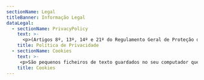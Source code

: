 ```yaml
---
sectionName: Legal
titleBanner: Informação Legal
dataLegal:
  - sectionName: PrivacyPolicy
    text: >-
      <p>(Artigos 8º, 13º, 14º e 21º do Regulamento Geral de Proteção de Dados). Este website faz parte da empresa A RedAdviser, Digital Solutions Lda. Este comunicado de privacidade explica como usamos a informação pessoal que recolhemos acerca de si quando usa este website.</p><p>Acerca desta Política de Privacidade</p><p>A RedAdviser, Digital Solutions Lda., respeita as suas preferências no que concerne à recolha e uso dos seus Dados Pessoais. «Dados Pessoais» refere-se à informação relativa a uma pessoa singular identificada ou identificável («Titular dos Dados»); é considerada identificável uma pessoa singular que possa ser identificada, direta ou indiretamente, em especial por referência a um identificador, como por exemplo um nome, um número de identificação, dados de localização, identificadores por via eletrónica ou a um ou mais elementos específicos da identidade física, fisiológica, genética, mental, económica, cultural ou social dessa pessoa singular. A empresa A RedAdviser, Digital Solutions Lda., respeita as suas preferências em relação ao tratamento de Dados Pessoais que recolhe. Esta Política (“Política”) permite-lhe saber como a A RedAdviser, Digital Solutions Lda., recolhe e usa os seus Dados Pessoais, como você pode controlar o seu uso e descreve as nossas práticas em relação a informação recolhida em outros sites que se ligam ou referem esta Política (tais como websites, aplicações de software, redes sociais e mensagens eletrónicas), bem como, atividades de marketing e de vendas offline (coletivamente, “Canais de Comunicação”). Os Canais de Comunicação podem providenciar links para outras plataformas não pertencentes ao universo da A RedAdviser, Digital Solutions Lda. . Encorajamo-lo a verificar as políticas de privacidade desses websites, serviços, redes sociais ou aplicações antes de fornecer os seus Dados Pessoais.</p><p>Quais são as informações que recolhemos?</p><p>Recolhemos informações acerca de si quando se regista no nosso website e preenche o formulário para efeitos de contacto, para que dessa forma, lhe possamos oferecer a melhor experiência possível ao utilizar os nossos serviços. Informações pessoais são dadas que podem ser usadas para identificá-lo direta ou indiretamente ou para contatá-lo. Assim recolhemos</p><ul><li>1. Nome – Para que possamos identificar o indivíduo e ou empresa;</li><li>2. Contactos – Caso seja necessário contactar de forma imediata a respeito de assuntos relacionados com questões, serviços;</li></ul><p>Os dados sobre o uso de serviços são recolhidos automaticamente quando o Utilizador usa e interage com os nossos serviços. Essas informações incluem dados específicos sobre as suas interações com os recursos, conteúdo e links (incluindo aqueles de terceiros, como plugins de redes sociais) contidos nos Serviços, endereço IP (Internet Protocol), a data e a hora em que os Serviços foram usados, informações sobre configuração do navegador e plug-ins, preferências de idioma e dados de cookies, informações sobre dispositivos que acedem aos Serviços, incluindo tipo de dispositivo, qual sistema operacional usado, IDs de aplicativos, identificadores exclusivos de dispositivos e dados de erros.</p><p>De que forma usamos a informação sobre si?</p><p>Os dados recolhidos servem para responder a pedidos de contacto solicitados, e, se concordar, enviar-lhe por correio eletrónico informação acerca das atividades desenvolvidas pela A RedAdviser, Digital Solutions Lda.. Usamos a informação recolhida do website para personalizar as suas próximas visitas ao nosso website. A RedAdviser, Digital Solutions Lda., não partilha a sua informação para campanhas de marketing com organizações não pertencentes ao grupo nem transfere os seus Dados Pessoais para um país terceiro. Tem o direito de apresentar reclamação a uma Autoridade de Controlo da União Europeia em relação à proteção dos seus Dados Pessoais. A A RedAdviser, Digital Solutions Lda., prestará a sua colaboração à Autoridade de Controlo, facultando-lhe todas as informações que por esta, no exercício das suas competências, lhe forem solicitadas. A informação recolhida neste website não envolve a tomada de decisões automatizadas, incluindo a definição de perfis. Neste website não são efetuadas comparações, interconexões ou qualquer outra forma de inter-relacionar as informações registadas. Porque os seus dados poderão circular em rede aberta correm o risco de serem vistos e utilizados por terceiros não autorizados. A A RedAdviser, Digital Solutions Lda. só aceita registos de utilizadores com pelo menos 16 anos de idade. Se souber de algum registo efetuado por um menor agradecemos que nos alerte de tal facto a fim de procedermos de imediato à remoção do registo do mesmo. Os destinatários ou categorias de destinatários dos seus Dados Pessoais dependendo da ferramenta de contacto que utilizar é o departamento de marketing da A RedAdviser, Digital Solutions Lda..</p><p>Marketing</p><p>Gostaríamos de lhe poder enviar informação acerca das atividades desenvolvidas pela A RedAdviser, Digital Solutions Lda., que possam ser ou vir a ser do seu interesse. Se deu o seu consentimento anteriormente pode sempre optar por cancelar a subscrição. Tem o direito em qualquer altura de não permitir que seja contatado para campanhas de marketing, bastando para tal enviar essa pretensão para o endereço postal Rua Pero de Alenquer nº230, 4150-615 Porto ou para a direção de e-mail geral@redadviser.com .</p><p>Acesso e correção da sua informação</p><p>Queremos ter a certeza da exatidão e fiabilidade da informação que retemos acerca de si. O Utilizador tem o direito de retirar o seu consentimento em qualquer altura, sem comprometer a licitude do tratamento efetuado com base no consentimento previamente dado, e o direito de solicitar à A RedAdviser, Digital Solutions Lda., o acesso aos Dados Pessoais que lhe digam respeito, bem como a sua retificação ou o seu apagamento, e a limitação do tratamento no que disser respeito ao Utilizador, ou do direito de se opor ao tratamento, bem como do direito à portabilidade dos dados. Os seus Dados Pessoais são conservados até solicitar o cancelamento da sua subscrição, após os quais são eliminados ou caso seja do interesse da A RedAdviser, Digital Solutions Lda., anonimizados de tal modo que o Utilizador não seja ou já não possa ser identificado. Tem o direito de solicitar uma cópia da informação que temos acerca de si. Se quiser solicitar uma cópia da informação parcial ou total da sua informação retida pela A RedAdviser, Digital Solutions Lda., por favor, escreva-nos para a Rua Comandante Rodrigo Pinto Leite, 38 4465-331 S. M. Infesta ou para a direção de e-mail geral@A RedAdviser, Digital Solutions Lda..com. Se os pedidos apresentados pelo Utilizador forem manifestamente infundados ou excessivos, nomeadamente devido ao seu carácter repetitivo, a A RedAdviser, Digital Solutions Lda., ao abrigo do quadro legal vigente, pode exigir o pagamento de uma taxa razoável tendo em conta os custos administrativos do fornecimento das informações ou da comunicação, ou de tomada das medidas solicitadas ou recusar-se a dar seguimento ao pedido.</p>
    title: Política de Privacidade
  - sectionName: Cookies
    text: >-
     <p>São pequenos ficheiros de texto guardados no seu computador que servem para recolher informação acerca do seu dispositivo e informação acerca da sua experiência de utilização. Esta informação é usada para registar o número de visitas efetuadas e compilar informação estatística acerca da atividade do website.</p><p>Tipos de Cookies consoante a entidade que os gere:</p><ul><li>Cookies próprios: um cookie gerido por este domínio / website.</li><li>Cookies de terceiros: um cookie gerido por outro domínio / website.</li><li>Cookies persistentes: a informação do cookie encontra-se armazenada de forma permanente no seu equipamento.</li><li>Cookies de sessão: a informação do cookie não se encontra armazenada de forma permanente no seu equipamento.</li></ul><p>A Inclusivetech usa cookies de sessão (“session cookies”) e cookies próprios (“first-party cookies”) bem como cookies persistentes (“persistent cookies”) e cookies de terceiros (“third-party cookies”).</p><p>Tipos de cookies consoante a finalidade de utilização:</p><ul><li>Cookies técnicos: são aqueles que permitem navegar através de um domínio / website, utilizando as diferentes opções ou serviços como, por exemplo, identificar a sessão, aceder a áreas de acesso restrito e realizar o processo de um pedido de compra.</li><li>Cookies de personalização: são aqueles que permitem aceder ao domínio / website com algumas caraterísticas predefinidas em função de um conjunto de decisões tomadas, como por exemplo a língua utilizada.</li><li>Cookies de análise: são aqueles que permitem a monitorização e análise do comportamento dos utilizadores de websites aos quais estão vinculados. A informação recolhida através de tais cookies é usada, por exemplo, para medir a atividade dos websites e elaborar perfis de navegação.</li><li>Cookies publicitários: são aqueles que permitem a gestão da forma mais eficiente de espaços publicitários com base em critérios como o conteúdo editado ou a frequência em que os anúncios são exibidos.</li><li>Cookies de publicidade comportamental: são aqueles que permitem a gestão da forma mais eficaz possível de espaços publicitários. Estes cookies armazenam informações sobre o comportamento do utilizador, obtidas através da observação contínua dos seus hábitos de navegação, permitindo desenvolver um perfil específico para exibir anúncios com base neste.</li></ul><p>A Inclusivetech usa Cookies técnicos, Cookies de personalização e Cookies de análise; não usa Cookies publicitários nem Cookies de publicidade comportamental. A informação relativa aos cookies é controlada e acedida pelo proprietário do website. Cookies usados Inclusivetech:</p><p>Efeitos de anúncios segmentados</p><p>De acordo com a informação acima fornecida, como utilizador, está a consentir expressamente o uso dos cookies de que se fez referência para os fins previstos para cada um dos mesmos. Informação específica sobre os cookies de terceiros Google Analytics pode ser obtida através do endereço https://developers.google.com/analytics/devguides/collection/analyticsjs/cookie-usage e do serviço AddThis através do endereço https://www.addthis.com/privacy Não nos responsabilizamos pelo conteúdo e exatidão dos termos e condições de uso, das políticas de privacidade e políticas de cookies de terceiros referidos anteriormente. Pode obter mais informação visitando www.aboutcookies.org ou www.allaboutcookies.org. Pode configurar o seu browser para não aceitar cookies e os websites mencionados anteriormente explicam-lhe como pode removê-los. No entanto, a não aceitação de cookies, pode resultar na execução incorreta de algumas funcionalidades do website. Nenhum dos cookies usados é essencial para a utilização do website, para uma funcionalidade em particular ou para o melhoramento do desempenho website. A utilização de cookies pela Inclusivetech, tem o objetivo de analisar o uso do website e permitir-lhe ter uma experiência de navegação sem problemas; em momento algum recolhemos Dados Pessoais através de cookies. Os cookies não serão usados para nenhum outro propósito dos mencionados no ponto anterior.</p><p>Outros websites</p><p>Este website contem links para outros websites. Este comunicado de privacidade apenas se aplica a este website. Deve ler as políticas de privacidade dos outros websites.</p><p>Segurança</p><p>A Inclusivetech, aplica medidas técnicas e organizativas adequadas para assegurar um nível de segurança adequado ao risco por manter em arquivo os Dados Pessoais e durante a transmissão dos mesmos. A Inclusivetech, dispõe de um sistema informático com capacidade de resistir, com um dado nível de confiança, a eventos acidentais ou a ações maliciosas ou ilícitas que comprometam a disponibilidade, a autenticidade, a integridade e a confidencialidade dos Dados Pessoais conservados ou transmitidos, bem como a segurança dos serviços conexos oferecidos ou acessíveis através destas redes e sistemas.</p><p>Contactos</p><p>O Responsável pelo Tratamento deste website é a Inclusivetech, e o mesmo pode ser contactado através do endereço postal Rua Pero de Alenquer nº230, 4150-615 Porto ou para a direção de e-mail geral@inclusivetech.pt. O Encarregado da Proteção de Dados (DPO) pode ser contactado através do endereço postal do Responsável pelo Tratamento. Se tiver alguma questão acerca da nossa política de privacidade ou da informação que temos sobre si use o endereço supramencionado para esclarecimentos.</p><p>Alterações a este comunicado de privacidade</p><p>As nossas políticas de privacidade são revistas regularmente e todas as alterações serão publicadas neste website. A última atualização é de 30/03/2020.</p>
    title: Cookies
---
```


